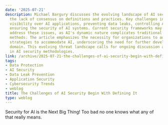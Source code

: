 ```yaml
---
date: '2025-07-21'
description: Michael Bargury discusses the evolving landscape of AI security, highlighting
  the lack of consensus on definitions and practices. Key challenges include achieving
  visibility over AI applications, preventing data leaks, controlling AI models, and
  ensuring the security of AI systems. Current security frameworks may struggle to
  address these issues, as AI's dynamic nature complicates traditional prevention
  methods. The article emphasizes the necessity for organizations to adapt security
  strategies to accommodate AI, underscoring the need for further development in this
  domain. This evolving threat landscape calls for ongoing discussion and innovation
  in AI security methodologies.
link: /archive/2025-07-21-the-challenges-of-ai-security-begin-with-defining-it
tags:
- Data Protection
- AI Security
- Data Leak Prevention
- Application Security
- Cybersecurity Trends
- weblog
title: The Challenges of AI Security Begin With Defining It
type: weblog
---
```


Security for AI is the Next Big Thing! Too bad no one knows what any of that really means.

